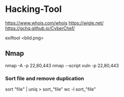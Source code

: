﻿# Hacking-Tool
https://www.whois.com/whois
https://wigle.net/
https://gchq.github.io/CyberChef/

exiftool <bild.png>

## Nmap
nmap -A -p 22,80,443 <ip>
nmap --script vuln -p 22,80,443 <ip>

### Sort file and remove duplication
sort "file" | uniq > sort_"file"
wc -l sort_"file"
